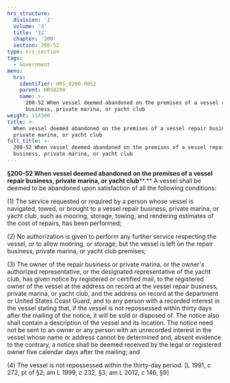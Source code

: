 ```yaml
---
hrs_structure:
  division: '1'
  volume: '3'
  title: '12'
  chapter: '200'
  section: 200-52
type: hrs_section
tags:
  - Government
menu:
  hrs:
    identifier: HRS_0200-0052
    parent: HRS0200
    name: >-
      200-52 When vessel deemed abandoned on the premises of a vessel repair
      business, private marina, or yacht club
weight: 114300
title: >-
  When vessel deemed abandoned on the premises of a vessel repair business,
  private marina, or yacht club
full_title: >-
  200-52 When vessel deemed abandoned on the premises of a vessel repair
  business, private marina, or yacht club
---
```

**§200-52 When vessel deemed abandoned** **on the premises of a vessel repair business, private marina, or yacht club****.** A vessel shall be deemed to be abandoned upon satisfaction of all the following conditions:

(1) The service requested or required by a person whose vessel is navigated, towed, or brought to a vessel repair business, private marina, or yacht club, such as mooring, storage, towing, and rendering estimates of the cost of repairs, has been performed;

(2) No authorization is given to perform any further service respecting the vessel, or to allow mooring, or storage, but the vessel is left on the repair business, private marina, or yacht club premises;

(3) The owner of the repair business or private marina, or the owner's authorized representative, or the designated representative of the yacht club, has given notice by registered or certified mail, to the registered owner of the vessel at the address on record at the vessel repair business, private marina, or yacht club, and the address on record at the department or United States Coast Guard, and to any person with a recorded interest in the vessel stating that, if the vessel is not repossessed within thirty days after the mailing of the notice, it will be sold or disposed of. The notice also shall contain a description of the vessel and its location. The notice need not be sent to an owner or any person with an unrecorded interest in the vessel whose name or address cannot be determined and, absent evidence to the contrary, a notice shall be deemed received by the legal or registered owner five calendar days after the mailing; and

(4) The vessel is not repossessed within the thirty-day period. [L 1991, c 272, pt of §2; am L 1999, c 232, §3; am L 2012, c 146, §9]